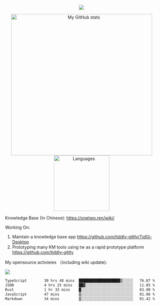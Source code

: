 <a href="https://github.com/linonetwo">
    <p align="center">
        <img src="https://github-profile-trophy.vercel.app/?username=linonetwo&column=7&theme=onedark"/>
    </p>
</a>
<a align="center" href="https://github.com/linonetwo">
  <p align="center">
    <img src="https://github-readme-stats.vercel.app/api?username=linonetwo&show_icons=true&count_private=true" alt="My GitHub stats" width="465"/>
    <img src="https://github-readme-stats.vercel.app/api/top-langs/?username=linonetwo&layout=compact&langs_count=10" alt="Languages" height="183">
  </p>
</a>

Knowledge Base (In Chinese): https://onetwo.ren/wiki/

Working On: 

1. Maintain a knowledge base app https://github.com/tiddly-gittly/TidGi-Desktop
1. Prototyping many KM tools using tw as a rapid prototype platform https://github.com/tiddly-gittly

My opensource activieies （including wiki update):

![](https://visitor-badge.glitch.me/badge?page_id=linonetwo.linonetwo)

<!--START_SECTION:waka-->

```txt
TypeScript        30 hrs 48 mins  ███████████████████▒░░░░░   76.87 %
JSON              4 hrs 25 mins   ██▓░░░░░░░░░░░░░░░░░░░░░░   11.05 %
Rust              1 hr 33 mins    █░░░░░░░░░░░░░░░░░░░░░░░░   03.90 %
JavaScript        47 mins         ▒░░░░░░░░░░░░░░░░░░░░░░░░   01.96 %
Markdown          34 mins         ▒░░░░░░░░░░░░░░░░░░░░░░░░   01.42 %
```

<!--END_SECTION:waka-->
